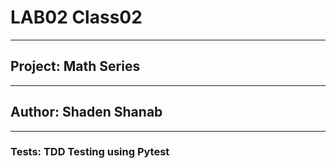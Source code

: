 # LAB02 Class02

-----------

## Project: Math Series

-----------

## Author: Shaden Shanab

-----------

### Tests: TDD Testing using Pytest
